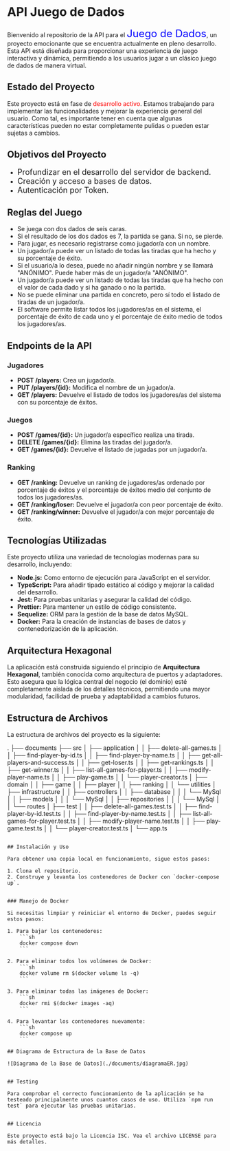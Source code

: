 # API Juego de Dados

Bienvenido al repositorio de la API para el <span style="color:blue; font-size:24px">Juego de Dados</span>, un proyecto emocionante que se encuentra actualmente en pleno desarrollo. Esta API está diseñada para proporcionar una experiencia de juego interactiva y dinámica, permitiendo a los usuarios jugar a un clásico juego de dados de manera virtual.

## Estado del Proyecto
Este proyecto está en fase de <span style="color:red">desarrollo activo</span>. Estamos trabajando para implementar las funcionalidades y mejorar la experiencia general del usuario. Como tal, es importante tener en cuenta que algunas características pueden no estar completamente pulidas o pueden estar sujetas a cambios.

## Objetivos del Proyecto
- <span style="font-size:18px">Profundizar en el desarrollo del servidor de backend.</span>
- <span style="font-size:18px">Creación y acceso a bases de datos.</span>
- <span style="font-size:18px">Autenticación por Token.</span>
  
## Reglas del Juego
- Se juega con dos dados de seis caras.
- Si el resultado de los dos dados es 7, la partida se gana. Si no, se pierde.
- Para jugar, es necesario registrarse como jugador/a con un nombre.
- Un jugador/a puede ver un listado de todas las tiradas que ha hecho y su porcentaje de éxito.
- Si el usuario/a lo desea, puede no añadir ningún nombre y se llamará "ANÓNIMO". Puede haber más de un jugador/a "ANÓNIMO".
- Un jugador/a puede ver un listado de todas las tiradas que ha hecho con el valor de cada dado y si ha ganado o no la partida.
- No se puede eliminar una partida en concreto, pero sí todo el listado de tiradas de un jugador/a.
- El software permite listar todos los jugadores/as en el sistema, el porcentaje de éxito de cada uno y el porcentaje de éxito medio de todos los jugadores/as.
  
## Endpoints de la API

### Jugadores

- **POST /players:** Crea un jugador/a.
- **PUT /players/{id}:** Modifica el nombre de un jugador/a.
- **GET /players:** Devuelve el listado de todos los jugadores/as del sistema con su porcentaje de éxitos.

### Juegos

- **POST /games/{id}:** Un jugador/a específico realiza una tirada.
- **DELETE /games/{id}:** Elimina las tiradas del jugador/a.
- **GET /games/{id}:** Devuelve el listado de jugadas por un jugador/a.

### Ranking

- **GET /ranking:** Devuelve un ranking de jugadores/as ordenado por porcentaje de éxitos y el porcentaje de éxitos medio del conjunto de todos los jugadores/as.
- **GET /ranking/loser:** Devuelve el jugador/a con peor porcentaje de éxito.
- **GET /ranking/winner:** Devuelve el jugador/a con mejor porcentaje de éxito.


## Tecnologías Utilizadas

Este proyecto utiliza una variedad de tecnologías modernas para su desarrollo, incluyendo:

- **Node.js:** Como entorno de ejecución para JavaScript en el servidor.
- **TypeScript:** Para añadir tipado estático al código y mejorar la calidad del desarrollo.
- **Jest:** Para pruebas unitarias y asegurar la calidad del código.
- **Prettier:** Para mantener un estilo de código consistente.
- **Sequelize:** ORM para la gestión de la base de datos MySQL.
- **Docker:** Para la creación de instancias de bases de datos y contenedorización de la aplicación.

## Arquitectura Hexagonal

La aplicación está construida siguiendo el principio de **Arquitectura Hexagonal**, también conocida como arquitectura de puertos y adaptadores. Esto asegura que la lógica central del negocio (el dominio) esté completamente aislada de los detalles técnicos, permitiendo una mayor modularidad, facilidad de prueba y adaptabilidad a cambios futuros.

## Estructura de Archivos

La estructura de archivos del proyecto es la siguiente:

.
├── documents
├── src
│   ├── application
│   │   ├── delete-all-games.ts
│   │   ├── find-player-by-id.ts
│   │   ├── find-player-by-name.ts
│   │   ├── get-all-players-and-success.ts
│   │   ├── get-loser.ts
│   │   ├── get-rankings.ts
│   │   ├── get-winner.ts
│   │   ├── list-all-games-for-player.ts
│   │   ├── modify-player-name.ts
│   │   ├── play-game.ts
│   │   └── player-creator.ts
│   ├── domain
│   │   ├── game
│   │   ├── player
│   │   ├── ranking
│   │   └── utilities
│   ├── infrastructure
│   │   ├── controllers
│   │   ├── database
│   │   │   └── MySql
│   │   ├── models
│   │   │   └── MySql
│   │   ├── repositories
│   │   │   └── MySql
│   │   └── routes
│   ├── test
│   │   ├── delete-all-games.test.ts
│   │   ├── find-player-by-id.test.ts
│   │   ├── find-player-by-name.test.ts
│   │   ├── list-all-games-for-player.test.ts
│   │   ├── modify-player-name.test.ts
│   │   ├── play-game.test.ts
│   │   └── player-creator.test.ts
│   └── app.ts

```

## Instalación y Uso

Para obtener una copia local en funcionamiento, sigue estos pasos:

1. Clona el repositorio.
2. Construye y levanta los contenedores de Docker con `docker-compose up`.
   

### Manejo de Docker

Si necesitas limpiar y reiniciar el entorno de Docker, puedes seguir estos pasos:

1. Para bajar los contenedores:
    ```sh
    docker compose down
    ```

2. Para eliminar todos los volúmenes de Docker:
    ```sh
    docker volume rm $(docker volume ls -q)
    ```

3. Para eliminar todas las imágenes de Docker:
    ```sh
    docker rmi $(docker images -aq)
    ```

4. Para levantar los contenedores nuevamente:
    ```sh
    docker compose up
    ```

## Diagrama de Estructura de la Base de Datos

![Diagrama de la Base de Datos](./documents/diagramaER.jpg)


## Testing

Para comprobar el correcto funcionamiento de la aplicación se ha testeado principalmente unos cuantos casos de uso. Utiliza `npm run test` para ejecutar las pruebas unitarias.


## Licencia

Este proyecto está bajo la Licencia ISC. Vea el archivo LICENSE para más detalles.




